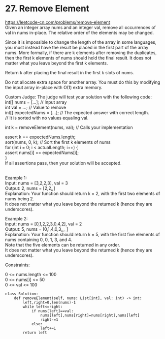 # 27. Remove Element
https://leetcode-cn.com/problems/remove-element  
Given an integer array nums and an integer val, remove all occurrences of val in nums in-place. The relative order of the elements may be changed.

Since it is impossible to change the length of the array in some languages, you must instead have the result be placed in the first part of the array nums. More formally, if there are k elements after removing the duplicates, then the first k elements of nums should hold the final result. It does not matter what you leave beyond the first k elements.

Return k after placing the final result in the first k slots of nums.

Do not allocate extra space for another array. You must do this by modifying the input array in-place with O(1) extra memory.

Custom Judge:
The judge will test your solution with the following code:  
int[] nums = [...]; // Input array  
int val = ...; // Value to remove  
int[] expectedNums = [...]; // The expected answer with correct length.  
                            // It is sorted with no values equaling val.  

int k = removeElement(nums, val); // Calls your implementation  

assert k == expectedNums.length;  
sort(nums, 0, k); // Sort the first k elements of nums  
for (int i = 0; i < actualLength; i++) {  
    assert nums[i] == expectedNums[i];  
}  
If all assertions pass, then your solution will be accepted.  
 

Example 1:  
Input: nums = [3,2,2,3], val = 3  
Output: 2, nums = [2,2,_,_]  
Explanation: Your function should return k = 2, with the first two elements of nums being 2.  
It does not matter what you leave beyond the returned k (hence they are underscores).  

Example 2:  
Input: nums = [0,1,2,2,3,0,4,2], val = 2  
Output: 5, nums = [0,1,4,0,3,_,_,_]  
Explanation: Your function should return k = 5, with the first five elements of nums containing 0, 0, 1, 3, and 4.  
Note that the five elements can be returned in any order.  
It does not matter what you leave beyond the returned k (hence they are underscores).  

Constraints:  

0 <= nums.length <= 100  
0 <= nums[i] <= 50  
0 <= val <= 100  

``` python3
class Solution:
    def removeElement(self, nums: List[int], val: int) -> int:
        left,right=0,len(nums)-1
        while left<=right:
            if nums[left]==val:
                nums[left],nums[right]=nums[right],nums[left]
                right-=1
            else:
                left+=1
        return left
```
